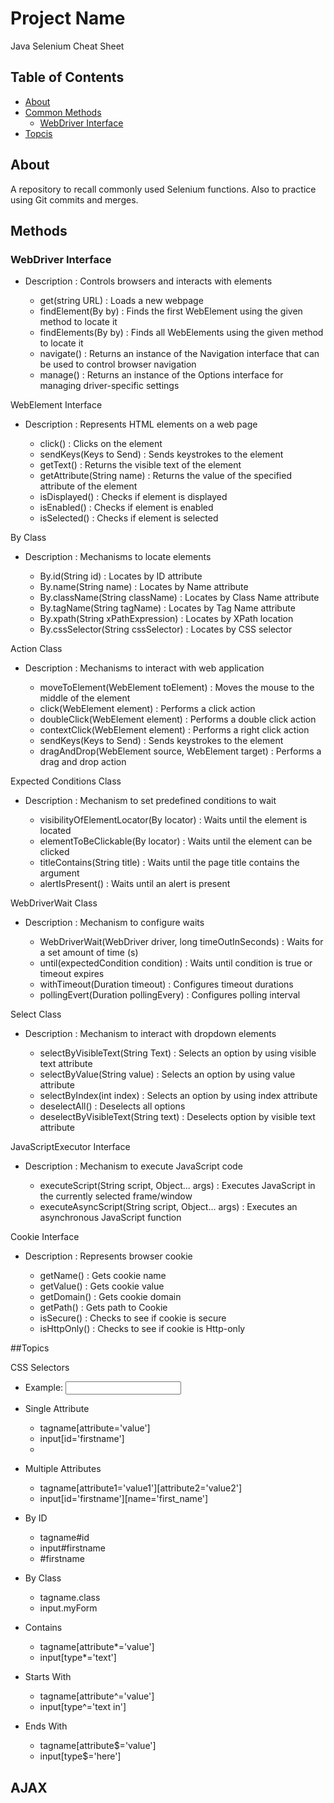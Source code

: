 # Project Name

Java Selenium Cheat Sheet

## Table of Contents

- [About](#about)
- [Common Methods](#methods)
    - [WebDriver Interface](#webdriver-interface)
- [Topcis](#topics)

## About

A repository to recall commonly used Selenium functions. Also to practice using Git commits and merges. 

## Methods

### WebDriver Interface
- Description : Controls browsers and interacts with elements

    - get(string URL) : Loads a new webpage
    - findElement(By by) : Finds the first WebElement using the given method to locate it
    - findElements(By by) : Finds all WebElements using the given method to locate it
    - navigate() : Returns an instance of the Navigation interface that can be used to control browser navigation
    - manage() : Returns an instance of the Options interface for managing driver-specific settings

WebElement Interface
- Description : Represents HTML elements on a web page

    - click() : Clicks on the element
    - sendKeys(Keys to Send) : Sends keystrokes to the element
    - getText() : Returns the visible text of the element
    - getAttribute(String name) : Returns the value of the specified attribute of the element
    - isDisplayed() : Checks if element is displayed
    - isEnabled() : Checks if element is enabled
    - isSelected() : Checks if element is selected

By Class
- Description : Mechanisms to locate elements

    - By.id(String id) : Locates by ID attribute
    - By.name(String name) : Locates by Name attribute
    - By.className(String className) : Locates by Class Name attribute
    - By.tagName(String tagName) : Locates by Tag Name attribute
    - By.xpath(String xPathExpression) : Locates by XPath location
    - By.cssSelector(String cssSelector) : Locates by CSS selector

Action Class
- Description : Mechanisms to interact with web application

    - moveToElement(WebElement toElement) : Moves the mouse to the middle of the element
    - click(WebElement element) : Performs a click action
    - doubleClick(WebElement element) : Performs a double click action
    - contextClick(WebElement element) : Performs a right click action
    - sendKeys(Keys to Send) : Sends keystrokes to the element
    - dragAndDrop(WebElement source, WebElement target) : Performs a drag and drop action

Expected Conditions Class
- Description : Mechanism to set predefined conditions to wait

    - visibilityOfElementLocator(By locator) : Waits until the element is located
    - elementToBeClickable(By locator) : Waits until the element can be clicked
    - titleContains(String title) : Waits until the page title contains the argument
    - alertIsPresent() : Waits until an alert is present

WebDriverWait Class
- Description : Mechanism to configure waits

    - WebDriverWait(WebDriver driver, long timeOutInSeconds) : Waits for a set amount of time (s)
    - until(expectedCondition<t> condition) : Waits until condition is true or timeout expires
    - withTimeout(Duration timeout) : Configures timeout durations
    - pollingEvert(Duration pollingEvery) : Configures polling interval

Select Class
- Description : Mechanism to interact with dropdown elements

    - selectByVisibleText(String Text) : Selects an option by using visible text attribute
    - selectByValue(String value) : Selects an option by using value attribute
    - selectByIndex(int index) : Selects an option by using index attribute
    - deselectAll() : Deselects all options
    - deselectByVisibleText(String text) : Deselects option by visible text attribute

JavaScriptExecutor Interface
- Description : Mechanism to execute JavaScript code

    - executeScript(String script, Object... args) : Executes JavaScript in the currently selected frame/window
    - executeAsyncScript(String script, Object... args) : Executes an asynchronous JavaScript function

Cookie Interface
- Description : Represents browser cookie

    - getName() : Gets cookie name
    - getValue() : Gets cookie value
    - getDomain() : Gets cookie domain
    - getPath() : Gets path to Cookie
    - isSecure() : Checks to see if cookie is secure
    - isHttpOnly() : Checks to see if cookie is Http-only
 
##Topics

CSS Selectors
- Example: <input type="text in here" id="fistname" name="first_name" class="myForm">

- Single Attribute
    - tagname[attribute='value']
    - input[id='firstname']
    - 
- Multiple Attributes
    - tagname[attribute1='value1'][attribute2='value2']
    - input[id='firstname'][name='first_name']
      
- By ID
    - tagname#id
    - input#firstname
    - #firstname

- By Class
    - tagname.class
    - input.myForm
 
- Contains
    - tagname[attribute*='value']
    - input[type*='text']
 
- Starts With
    - tagname[attribute^='value']
    - input[type^='text in']

- Ends With
    - tagname[attribute$='value']
    - input[type$='here']

AJAX
- 
